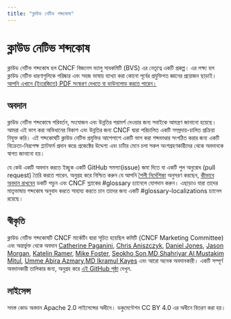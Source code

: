 ```yaml
---
title: "ক্লাউড নেটিভ শব্দকোষ"
---
```


# ক্লাউড নেটিভ শব্দকোষ

ক্লাউড নেটিভ শব্দকোষ হল CNCF বিজনেস ভ্যালু সাবকমিটি (BVS) এর নেতৃত্বে একটি প্রকল্প। এর লক্ষ্য হল ক্লাউড নেটিভ ধারণাগুলিকে পরিষ্কার এবং সহজ ভাষায় ব্যাখ্যা করা কোনো পূর্বের প্রযুক্তিগত জ্ঞানের প্রয়োজন ছাড়াই।[আপনি এখানে (ইংরেজিতে) PDF সংস্করণ দেখতে বা ডাউনলোড করতে পারেন।](https://github.com/cncf/glossary/blob/main/cloudnative-glossary.pdf)

## অবদান

ক্লাউড নেটিভ শব্দকোষে পরিবর্তন, সংযোজন এবং উন্নতির পরামর্শ দেওয়ার জন্য সবাইকে আমন্ত্রণ জানানো হয়েছে। আমরা এই ভাগ করা অভিধানের বিকাশ এবং উন্নতির জন্য CNCF দ্বারা পরিচালিত একটি সম্প্রদায়-চালিত প্রক্রিয়া নিযুক্ত করি। এই শব্দকোষটি ক্লাউড নেটিভ প্রযুক্তির আশেপাশে একটি ভাগ করা শব্দভাণ্ডার সংগঠিত করার জন্য একটি বিক্রেতা-নিরপেক্ষ প্ল্যাটফর্ম প্রদান করে৷ প্রজেক্টের উদ্দেশ্য এবং চার্টার মেনে চলা সকল অংশগ্রহণকারীদের থেকে অবদানকে স্বাগত জানানো হয়।

যে কেউ একটি অবদান করতে ইচ্ছুক একটি GitHub সমস্যা(issue) জমা দিতে বা একটি পুল অনুরোধ (pull request) তৈরি করতে পারেন. অনুগ্রহ করে নিশ্চিত করুন যে আপনি [শৈলী নির্দেশিকা](/style-guide/) অনুসরণ করছেন, [কীভাবে অবদান রাখবেন](/contribute/) ডকটি পড়ুন এবং CNCF স্ল্যাকের #glossary চ্যানেলে যোগদান করুন। এছাড়াও যারা তাদের মাতৃভাষায় শব্দকোষ অনুবাদ করতে সাহায্য করতে চান তাদের জন্য একটি #glossary-localizations চ্যানেল রয়েছে।

## স্বীকৃতি

ক্লাউড নেটিভ শব্দকোষটি CNCF মার্কেটিং দ্বারা সূচিত হয়েছিল
কমিটি (CNCF Marketing Committee) এবং অন্তর্ভুক্ত
থেকে অবদান [Catherine Paganini](https://www.linkedin.com/in/catherinepaganini/en/), [Chris Aniszczyk](https://www.linkedin.com/in/caniszczyk/),
[Daniel Jones](https://www.linkedin.com/in/danieljoneseb/?originalSubdomain=uk), [Jason Morgan](https://www.linkedin.com/in/jasonmorgan2/), [Katelin Ramer](https://www.linkedin.com/in/katelinramer/), [Mike Foster](https://www.linkedin.com/in/mfosterche/?originalSubdomain=ca), [Seokho Son](https://www.linkedin.com/in/seokho-son/),[MD Shahriyar Al Mustakim Mitul](https://www.linkedin.com/in/md-shahriyar-al-mustakim-mitul-9084b31a0/), [Umme Abira Azmary](https://www.linkedin.com/in/umme-abira-azmary-68404a1bb/),[MD Ikramul Kayes](https://www.linkedin.com/in/md-ikramul-kayes-753674214/) এবং আরো অনেক অবদানকারী। একটি সম্পূর্ণ অবদানকারী তালিকার জন্য, অনুগ্রহ করে [এই GitHub পৃষ্ঠা](https://github.com/cncf/glossary/graphs/contributors) দেখুন.

## লাইসেন্স

সমস্ত কোড অবদান Apache 2.0 লাইসেন্সের অধীনে। ডকুমেন্টেশন CC BY 4.0 এর অধীনে বিতরণ করা হয়।

